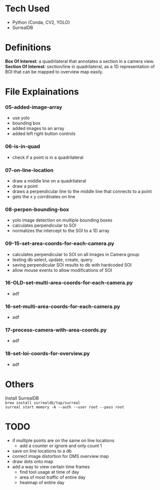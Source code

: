 # Tech Used
- Python (Conda, CV2, YOLO)
- SurrealDB

# Definitions
**Box Of Interest**: a quadrilateral that annotates a section in a camera view.  
**Section Of Interest**: section/line in quadrilateral, as a 1D representation of BOI that can be mapped to overview map easily.

# File Explainations
### 05-added-image-array
- use yolo
- bounding box
- added images to an array
- added left right button controls

### 06-is-in-quad
- check if a point is in a quadrilateral

### 07-on-line-location
- draw a middle line on a quadrilateral
- draw a point
- draws a perpendicular line to the middle line that connects to a point
- gets the x y corrdinates on line

### 08-perpen-bounding-box
- yolo image detection on multiple bounding boxes
- calculates perpendicular to SOI
- normalizes the intercept to the SOI to a 1D array

### 09-15-set-area-coords-for-each-camera.py
- calculates perpendicular to SOI on all images in Camera group
- testing db select, update, create, query
- saving perpendicular SOI results to db with hardcoded SOI
- allow mouse events to allow modifications of SOI

### 16-OLD-set-multi-area-coords-for-each-camera.py
- adf

### 16-set-multi-area-coords-for-each-camera.py
- adf

### 17-process-camera-with-area-coords.py
- adf

### 18-set-loi-coords-for-overview.py
- adf



# Others
Install SurrealDB  
`brew install surrealdb/tap/surreal`  
`surreal start memory -A --auth --user root --pass root`



# TODO
- if multiple points are on the same on line locations
  - add a counter or ignore and only count 1
- save on line locations to a db
- correct image distortion for DMS overview map
- draw dots onto map
- add a way to view certain time frames
  - find tool usage at time of day
  - area of most traffic of entire day
  - heatmap of entire day